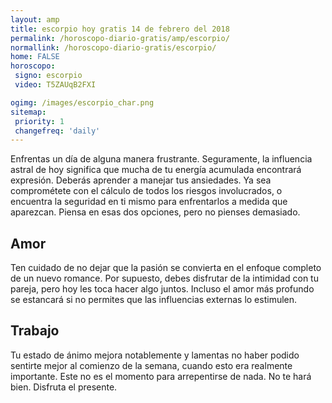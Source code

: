 ```yaml
---
layout: amp
title: escorpio hoy gratis 14 de febrero del 2018 
permalink: /horoscopo-diario-gratis/amp/escorpio/
normallink: /horoscopo-diario-gratis/escorpio/
home: FALSE
horoscopo:
 signo: escorpio
 video: T5ZAUqB2FXI

ogimg: /images/escorpio_char.png
sitemap:
 priority: 1
 changefreq: 'daily'
---
```



Enfrentas un día de alguna manera frustrante. Seguramente, la influencia astral de hoy significa que mucha de tu energía acumulada encontrará expresión. Deberás aprender a manejar tus ansiedades. Ya sea comprométete con el cálculo de todos los riesgos involucrados, o encuentra la seguridad en ti mismo para enfrentarlos a medida que aparezcan. Piensa en esas dos opciones, pero no pienses demasiado.

## Amor

Ten cuidado de no dejar que la pasión se convierta en el enfoque completo de un nuevo romance. Por supuesto, debes disfrutar de la intimidad con tu pareja, pero hoy les toca hacer algo juntos. Incluso el amor más profundo se estancará si no permites que las influencias externas lo estimulen.

## Trabajo

Tu estado de ánimo mejora notablemente y lamentas no haber podido sentirte mejor al comienzo de la semana, cuando esto era realmente importante. Este no es el momento para arrepentirse de nada. No te hará bien. Disfruta el presente.